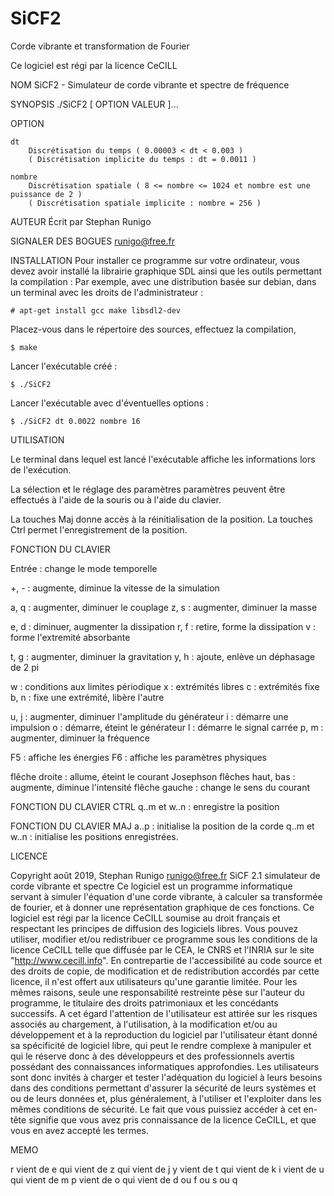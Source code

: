 # SiCF2

Corde vibrante et transformation de Fourier

Ce logiciel est régi par la licence CeCILL

NOM
	SiCF2 - Simulateur de corde vibrante et spectre de fréquence

SYNOPSIS
	./SiCF2 [ OPTION VALEUR ]...

OPTION

	dt
		Discrétisation du temps	( 0.00003 < dt < 0.003 )
		( Discrétisation implicite du temps : dt = 0.0011 )

	nombre
		Discrétisation spatiale ( 8 <= nombre <= 1024 et nombre est une puissance de 2 )
		( Discrétisation spatiale implicite : nombre = 256 )

AUTEUR
		Écrit par Stephan Runigo

SIGNALER DES BOGUES
		runigo@free.fr

INSTALLATION
Pour installer ce programme sur votre ordinateur, vous devez avoir
installé la librairie graphique SDL ainsi que les outils permettant
la compilation :
Par exemple, avec une distribution basée sur debian, dans un terminal avec les
droits de l'administrateur :

	# apt-get install gcc make libsdl2-dev

Placez-vous dans le répertoire des sources, effectuez la compilation,

	$ make

Lancer l'exécutable créé :

	$ ./SiCF2

Lancer l'exécutable avec d'éventuelles options :

	$ ./SiCF2 dt 0.0022 nombre 16

UTILISATION

Le terminal dans lequel est lancé l'exécutable affiche les informations
lors de l'exécution.

La sélection et le réglage des paramètres paramètres peuvent être effectués
à l'aide de la souris ou à l'aide du clavier.

La touches Maj donne accès à la réinitialisation de la position.
La touches Ctrl permet l'enregistrement de la position.

FONCTION DU CLAVIER

Entrée : change le mode temporelle

+, - : augmente, diminue la vitesse de la simulation


a, q : augmenter, diminuer le couplage
z, s : augmenter, diminuer la masse

e, d : diminuer, augmenter la dissipation
r, f : retire, forme la dissipation
v : forme l'extremité absorbante

t, g : augmenter, diminuer la gravitation
y, h : ajoute, enlève un déphasage de 2 pi

w : conditions aux limites périodique
x : extrémités libres
c : extrémités fixe
b, n : fixe une extrémité, libère l'autre

u, j : augmenter, diminuer l'amplitude du générateur
i : démarre une impulsion
o : démarre, éteint le générateur
l : démarre le signal carrée
p, m : augmenter, diminuer la fréquence

F5 : affiche les énergies
F6 : affiche les paramètres physiques

flêche droite : allume, éteint le courant Josephson
flêches haut, bas : augmente, diminue l'intensité
flêche gauche : change le sens du courant

FONCTION DU CLAVIER CTRL
q..m et w..n : enregistre la position

FONCTION DU CLAVIER MAJ
a..p : initialise la position de la corde
q..m et w..n : initialise les positions enregistrées.

LICENCE

Copyright août 2019, Stephan Runigo
runigo@free.fr
SiCF 2.1  simulateur de corde vibrante et spectre
Ce logiciel est un programme informatique servant à simuler l'équation
d'une corde vibrante, à calculer sa transformée de fourier, et à donner
une représentation graphique de ces fonctions. 
Ce logiciel est régi par la licence CeCILL soumise au droit français et
respectant les principes de diffusion des logiciels libres. Vous pouvez
utiliser, modifier et/ou redistribuer ce programme sous les conditions
de la licence CeCILL telle que diffusée par le CEA, le CNRS et l'INRIA
sur le site "http://www.cecill.info".
En contrepartie de l'accessibilité au code source et des droits de copie,
de modification et de redistribution accordés par cette licence, il n'est
offert aux utilisateurs qu'une garantie limitée.  Pour les mêmes raisons,
seule une responsabilité restreinte pèse sur l'auteur du programme, le
titulaire des droits patrimoniaux et les concédants successifs.
A cet égard  l'attention de l'utilisateur est attirée sur les risques
associés au chargement,  à l'utilisation,  à la modification et/ou au
développement et à la reproduction du logiciel par l'utilisateur étant
donné sa spécificité de logiciel libre, qui peut le rendre complexe à
manipuler et qui le réserve donc à des développeurs et des professionnels
avertis possédant  des  connaissances  informatiques approfondies. Les
utilisateurs sont donc invités à charger  et  tester  l'adéquation du
logiciel à leurs besoins dans des conditions permettant d'assurer la
sécurité de leurs systèmes et ou de leurs données et, plus généralement,
à l'utiliser et l'exploiter dans les mêmes conditions de sécurité.
Le fait que vous puissiez accéder à cet en-tête signifie que vous avez
pris connaissance de la licence CeCILL, et que vous en avez accepté les
termes.

MEMO

r vient de e qui vient de z qui vient de j
y vient de t qui vient de k
i vient de u qui vient de m
p vient de o qui vient de d ou f ou s ou q


